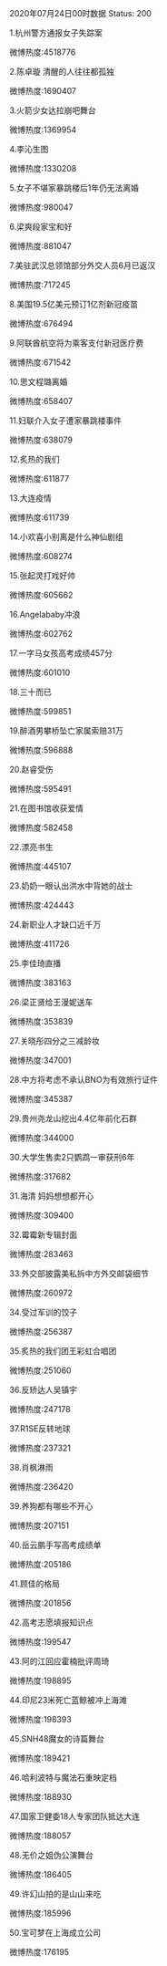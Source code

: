 2020年07月24日00时数据
Status: 200

1.杭州警方通报女子失踪案

微博热度:4518776

2.陈卓璇 清醒的人往往都孤独

微博热度:1690407

3.火箭少女达拉崩吧舞台

微博热度:1369954

4.李沁生图

微博热度:1330208

5.女子不堪家暴跳楼后1年仍无法离婚

微博热度:980047

6.梁爽段家宝和好

微博热度:881047

7.美驻武汉总领馆部分外交人员6月已返汉

微博热度:717245

8.美国19.5亿美元预订1亿剂新冠疫苗

微博热度:676494

9.阿联酋航空将为乘客支付新冠医疗费

微博热度:671542

10.思文程璐离婚

微博热度:658407

11.妇联介入女子遭家暴跳楼事件

微博热度:638079

12.炙热的我们

微博热度:611877

13.大连疫情

微博热度:611739

14.小欢喜小别离是什么神仙剧组

微博热度:608274

15.张起灵打戏好帅

微博热度:605662

16.Angelababy冲浪

微博热度:602762

17.一字马女孩高考成绩457分

微博热度:601010

18.三十而已

微博热度:599851

19.醉酒男攀桥坠亡家属索赔31万

微博热度:596888

20.赵睿受伤

微博热度:595491

21.在图书馆收获爱情

微博热度:582458

22.漂亮书生

微博热度:445107

23.奶奶一眼认出洪水中背她的战士

微博热度:424443

24.新职业人才缺口近千万

微博热度:411726

25.李佳琦直播

微博热度:383163

26.梁正贤给王漫妮送车

微博热度:353839

27.关晓彤四分之三减龄妆

微博热度:347001

28.中方将考虑不承认BNO为有效旅行证件

微博热度:345387

29.贵州尧龙山挖出4.4亿年前化石群

微博热度:344000

30.大学生售卖2只鹦鹉一审获刑6年

微博热度:317682

31.海清 妈妈想想都开心

微博热度:309400

32.霉霉新专辑封面

微博热度:283463

33.外交部披露美私拆中方外交邮袋细节

微博热度:260972

34.受过军训的饺子

微博热度:256387

35.炙热的我们团王彩虹合唱团

微博热度:251060

36.反矫达人吴镇宇

微博热度:247178

37.R1SE反转地球

微博热度:237321

38.肖枫淋雨

微博热度:236420

39.养狗都有哪些不开心

微博热度:207151

40.岳云鹏手写高考成绩单

微博热度:205186

41.顾佳的格局

微博热度:201856

42.高考志愿填报知识点

微博热度:199547

43.阿的江回应霍楠批评周琦

微博热度:198895

44.印尼23米死亡蓝鲸被冲上海滩

微博热度:198393

45.SNH48魔女的诗篇舞台

微博热度:189421

46.哈利波特与魔法石重映定档

微博热度:188930

47.国家卫健委18人专家团队抵达大连

微博热度:188057

48.无价之姐伪公演舞台

微博热度:186405

49.许幻山拍的是山山来吃

微博热度:185996

50.宝可梦在上海成立公司

微博热度:176195

